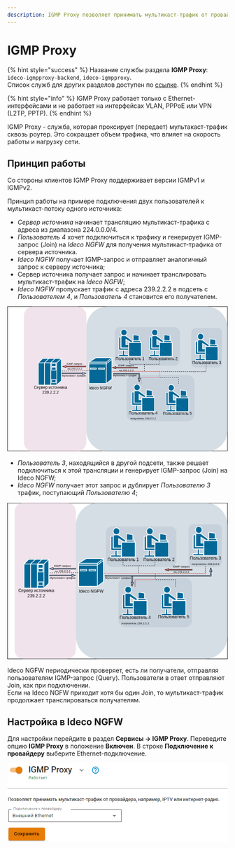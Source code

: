 ```yaml
---
description: IGMP Proxy позволяет принимать мультикаст-трафик от провайдера.
---
```


# IGMP Proxy

{% hint style="success" %}
Название службы раздела **IGMP Proxy**: `ideco-igmpproxy-backend`, `ideco-igmpproxy`. \
Список служб для других разделов доступен по [ссылке](/settings/server-management/terminal/README.md).
{% endhint %}

{% hint style="info" %}
IGMP Proxy работает только с Ethernet-интерфейсами и не работает на интерфейсах VLAN, PPPoE или VPN (L2TP, PPTP).
{% endhint %}

IGMP Proxy - служба, которая проксирует (передает) мультакаст-трафик сквозь роутер. Это сокращает объем трафика, что влияет на скорость работы и нагрузку сети. 

## Принцип работы

Со стороны клиентов IGMP Proxy поддерживает версии IGMPv1 и IGMPv2.

Принцип работы на примере подключения двух пользователей к мультикаст-потоку одного источника: 
* *Сервер источника* начинает трансляцию мультикаст-трафика с адреса из диапазона 224.0.0.0/4. 
* *Пользователь 4* хочет подключиться к трафику и генерирует IGMP-запрос (Join) на *Ideco NGFW* для получения мультикаст-трафика от сервера источника. 
* *Ideco NGFW* получает IGMP-запрос и отправляет аналогичный запрос к серверу источника;
* Сервер источника получает запрос и начинает транслировать мультикаст-трафик на *Ideco NGFW*;
* *Ideco NGFW* пропускает трафик с адреса 239.2.2.2 в подсеть с *Пользователем 4*, и *Пользователь 4* становится его получателем.

![](/.gitbook/assets/igmp.png)

* *Пользователь 3*, находящийся в другой подсети, также решает подключиться к этой трансляции и генерирует IGMP-запрос (Join) на Ideco NGFW;
* *Ideco NGFW* получает этот запрос и дублирует *Пользователю 3* трафик, поступающий *Пользователю 4*;

![](/.gitbook/assets/igmp1.png)

Ideco NGFW периодически проверяет, есть ли получатели, отправляя пользователям IGMP-запрос (Query). Пользователи в ответ отправляют Join, как при подключении. \
Если на Ideco NGFW приходит хотя бы один Join, то мультикаст-трафик продолжает транслироваться получателям.

## Настройка в Ideco NGFW

Для настройки перейдите в раздел **Сервисы -> IGMP Proxy**. Переведите опцию **IGMP Proxy** в положение **Включен**. В строке **Подключение к провайдеру** выберите Ethernet-подключение.

![](/.gitbook/assets/igmp-proxy.png)
